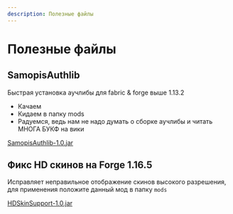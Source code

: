 ```yaml
---
description: Полезные файлы
---
```



# Полезные файлы

## SamopisAuthlib

Быстрая установка аучлибы для fabric & forge выше 1.13.2

- Качаем
- Кидаем в папку mods
- Радуемся, ведь нам не надо думать о сборке аучлибы и читать МНОГА БУКФ на вики  

[SamopisAuthlib-1.0.jar](/files/SamopisAuthlib-1.0.jar)

## Фикс HD скинов на Forge 1.16.5

Исправляет неправильное отображение скинов высокого разрешения, для применения положите данный мод в папку `mods`  

[HDSkinSupport-1.0.jar](/files/HDSkinSupport-1.0.jar)